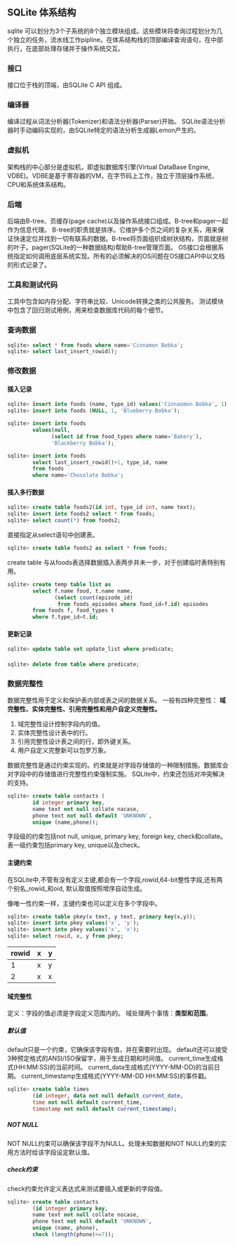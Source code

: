 ## SQLite 体系结构
sqlite 可以划分为3个子系统的8个独立模块组成。这些模块将查询过程划分为几个独立的任务，流水线工作pipline。在体系结构栈的顶部编译查询语句，在中部执行，在底部处理存储并于操作系统交互。
### 接口
接口位于栈的顶端，由SQLite C API 组成。
### 编译器
编译过程从词法分析器(Tokenizer)和语法分析器(Parser)开始。
SQLite语法分析器时手动编码实现的，由SQLite特定的语法分析生成器Lemon产生的。
### 虚拟机
架构栈的中心部分是虚拟机，即虚拟数据库引擎(Virtual DataBase Engine, VDBE)。VDBE是基于寄存器的VM，在字节码上工作，独立于顶层操作系统、CPU和系统体系结构。
### 后端
后端由B-tree、页缓存(page cache)以及操作系统接口组成。B-tree和pager一起作为信息代理。
B-tree的职责就是排序。它维护多个页之间的复杂关系，用来保证快速定位并找到一切有联系的数据。B-tree将页面组织成树状结构，页面就是树的叶子。pager(SQLite的一种数据结构)帮助B-tree管理页面。
OS接口会根据系统指定如何调用底层系统实现。所有的必须解决的OS问题在OS接口API中以文档的形式记录了。
### 工具和测试代码
工具中包含如内存分配、字符串比较、Unicode转换之类的公共服务。
测试模块中包含了回归测试用例，用来检查数据库代码的每个细节。

### 查询数据
``` sql
sqlite> select * from foods where name='Cinnamon Bobka';
sqlite> select last_insert_rowid();
``` 
### 修改数据
#### 插入记录
``` sql
sqlite> insert into foods (name, type_id) values('Cinnaomon Bobka', 1);
sqlite> insert into foods (NULL, 1, 'Blueberry Bobka');

sqlite> insert into foods
        values(null,
              (select id from food_types where name='Bakery'),
              'Blackberry Bobka');

sqlite> insert into foods
        select last_insert_rowid()+1, type_id, name 
        from foods
        where name='Chocolate Bobka';
```
#### 插入多行数据
``` sql
sqlite> create table foods2(id int, type_id int, name text);
sqlite> insert into foods2 select * from foods;
sqlite> select count(*) from foods2;
``` 
直接指定从select语句中创建表。
``` sql
sqlite> create table foods2 as select * from foods;
``` 
create table 与从foods表选择数据插入表两步并未一步，对于创建临时表特别有用。
``` sql
sqlite> create temp table list as
        select f.name food, t.name name,
               (select count(episode_id)
                from foods_episodes where food_id=f.id) episodes
        from foods f, food_types t
        where f.type_id=t.id;
``` 


#### 更新记录
``` sql
sqlite> update table set update_list where predicate;
``` 
#### 
``` sql
sqlite> delete from table where predicate;
``` 


### 数据完整性
数据完整性用于定义和保护表内部或表之间的数据关系。
一般有四种完整性：
**域完整性、实体完整性、引用完整性和用户自定义完整性。**
1. 域完整性设计控制字段内的值。
2. 实体完整性设计表中的行。
3. 引用完整性设计表之间的行，即外键关系。
4. 用户自定义完整新可以包罗万象。

数据完整性是通过约束实现的。约束就是对字段存储值的一种限制措施。数据库会对字段中的存储值进行完整性约束强制实施。
SQLite中，约束还包括对冲突解决的支持。

``` sql
sqlite> create table contacts (
        id integer primary key,
        name text not null collate nacase,
        phone text not null default 'UNKNOWN',
        unique (name,phone));
```
字段级的约束包括not null, unique, primary key, foreign key, check和collate。
表一级约束包括primary key, unique以及check。

#### 主键约束
在SQLite中,不管有没有定义主键,都会有一个字段,rowid,64-bit整性字段,还有两个别名_rowid_和oid, 默认取值按照增序自动生成。

像唯一性约束一样，主键约束也可以定义在多个字段中。
```sql
sqlite> create table pkey(x text, y text, primary key(x,y));
sqlite> insert into pkey values('x', 'y');
sqlite> insert into pkey values('x', 'x');
sqlite> select rowid, x, y from pkey;
```
|rowid|x|y|
|-|-|-|
|1|x|y|
|2|x|x|

#### 域完整性
定义：字段的值必须是字段定义范围内的。
域处理两个事情：**类型和范围**。
##### 默认值
default只是一个约束，它确保该字段有值，并在需要时出现。
default还可以接受3种预定格式的ANSI/ISO保留字，用于生成日期和时间值。
current_time生成格式(HH:MM:SS)的当前时间。
current_data生成格式(YYYY-MM-DD)的当前日期。
current_timestamp生成格式(YYYY-MM-DD HH:MM:SS)的事件戳。
```sql
sqlite> create table times
        (id integer, data not null default current_date,
        time not null default current_time,
        timestamp not null default current_timestamp);
```

##### NOT NULL
NOT NULL约束可以确保该字段不为NULL。处理未知数据和NOT NULL约束的实用方法时给该字段设定默认值。
##### check约束
check约束允许定义表达式来测试要插入或更新的字段值。
```sql
sqlite> create table contacts
        (id integer primary key, 
        name text not null collate nocase,
        phone text not null default 'UNKNOWN',
        unique (name, phone),
        check (length(phone)>=7));
```





















